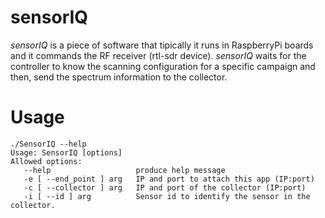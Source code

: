 sensorIQ
=

*sensorIQ* is a piece of software that tipically it runs in RaspberryPi boards and it commands the RF receiver (rtl-sdr device). *sensorIQ* waits for the controller to know the scanning configuration for a specific campaign and then, send the spectrum information to the collector.


Usage
=

```
./SensorIQ --help
Usage: SensorIQ [options]
Allowed options:
   --help                   produce help message
   -e [ --end_point ] arg   IP and port to attach this app (IP:port)
   -c [ --collector ] arg   IP and port of the collector (IP:port)
   -i [ --id ] arg          Sensor id to identify the sensor in the collector.
```

